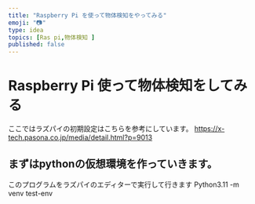 ```yaml
---
title: "Raspberry Pi を使って物体検知をやってみる"
emoji: "📷"
type: idea
topics: [Ras pi,物体検知 ]
published: false
---
```

# Raspberry Pi 使って物体検知をしてみる
ここではラズパイの初期設定はこちらを参考にしています。
https://x-tech.pasona.co.jp/media/detail.html?p=9013
## まずはpythonの仮想環境を作っていきます。
このプログラムをラズパイのエディターで実行して行きます
Python3.11 -m venv test-env
